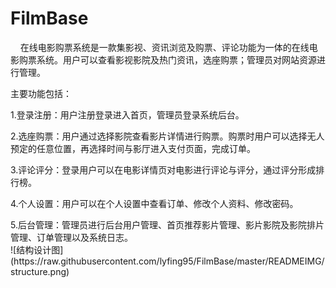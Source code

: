 # FilmBase
&nbsp;&nbsp;&nbsp;&nbsp;在线电影购票系统是一款集影视、资讯浏览及购票、评论功能为一体的在线电影购票系统。用户可以查看影视影院及热门资讯，选座购票；管理员对网站资源进行管理。<br>

主要功能包括：
<p>1.登录注册：用户注册登录进入首页，管理员登录系统后台。
<p>2.选座购票：用户通过选择影院查看影片详情进行购票。购票时用户可以选择无人预定的任意位置，再选择时间与影厅进入支付页面，完成订单。
<p>3.评论评分：登录用户可以在电影详情页对电影进行评论与评分，通过评分形成排行榜。
<p>4.个人设置：用户可以在个人设置中查看订单、修改个人资料、修改密码。
<p>5.后台管理：管理员进行后台用户管理、首页推荐影片管理、影片影院及影院排片管理、订单管理以及系统日志。<br>
 ![结构设计图](https://raw.githubusercontent.com/lyfing95/FilmBase/master/READMEIMG/structure.png)
       
      
